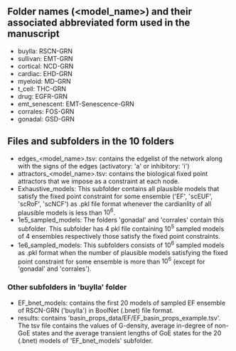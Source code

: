 ## Folder names (<model_name>) and their associated abbreviated form used in the manuscript
- buylla: RSCN-GRN
- sullivan: EMT-GRN
- cortical: NCD-GRN
- cardiac: EHD-GRN
- myeloid: MD-GRN
- t_cell: THC-GRN
- drug: EGFR-GRN
- emt_senescent: EMT-Senescence-GRN
- corrales: FOS-GRN
- gonadal: GSD-GRN
## Files and subfolders in the 10 folders
- edges_<model_name>.tsv: contains the edgelist of the network along with the signs of the edges (activatory: 'a' or inhibitory: 'i')
- attractors_<model_name>.tsv: contains the biological fixed point attractors that we impose as a constraint at each node.
- Exhaustive_models: This subfolder contains all plausible models that satisfy the fixed point constraint for some ensemble ('EF', 'scEUF', 'scRoF', 'scNCF') as .pkl file format whenever the cardianlity of all plausible models is less than $10^6$.
- 1e5_sampled_models: The folders 'gonadal' and 'corrales' contain this subfolder. This subfolder has 4 pkl file containing $10^5$ sampled models of 4 ensembles respectively those satisfy the fixed point constraints.
- 1e6_sampled_models: This subfolders consists of $10^6$ sampled models as .pkl format when the number of plausible models satisfying the fixed point constraint for some ensemble is more than $10^6$ (except for 'gonadal' and 'corrales').
### Other subfolders in 'buylla' folder
- EF_bnet_models: contains the first $20$ models of sampled EF ensemble of RSCN-GRN ('buylla') in BoolNet (.bnet) file format.
- results: contains 'basin_props_data/EF/EF_basin_props_example.tsv'. The tsv file contains the values of G-density, average in-degree of non-GoE states and the average transient lengths of GoE states for the $20$ (.bnet) models of 'EF_bnet_models' subfolder.
